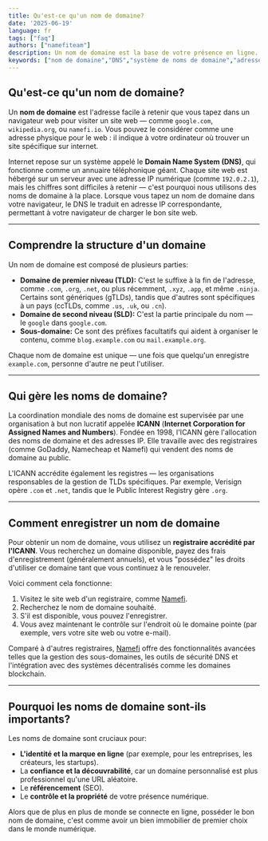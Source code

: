 ```yaml
---
title: Qu'est-ce qu'un nom de domaine?
date: '2025-06-19'
language: fr
tags: ["faq"]
authors: ["namefiteam"]
description: Un nom de domaine est la base de votre présence en ligne.
keywords: ["nom de domaine","DNS","système de noms de domaine","adresse IP","adresse web","bases d'internet","enregistrement de domaine","adresse de site web","URL","namefi"]
---
```



## **Qu'est-ce qu'un nom de domaine?**

Un **nom de domaine** est l'adresse facile à retenir que vous tapez dans un navigateur web pour visiter un site web — comme `google.com`, `wikipedia.org`, ou `namefi.io`. Vous pouvez le considérer comme une adresse physique pour le web : il indique à votre ordinateur où trouver un site spécifique sur internet.

Internet repose sur un système appelé le **Domain Name System (DNS)**, qui fonctionne comme un annuaire téléphonique géant. Chaque site web est hébergé sur un serveur avec une adresse IP numérique (comme `192.0.2.1`), mais les chiffres sont difficiles à retenir — c'est pourquoi nous utilisons des noms de domaine à la place. Lorsque vous tapez un nom de domaine dans votre navigateur, le DNS le traduit en adresse IP correspondante, permettant à votre navigateur de charger le bon site web.

---

## **Comprendre la structure d'un domaine**

Un nom de domaine est composé de plusieurs parties:

*   **Domaine de premier niveau (TLD):** C'est le suffixe à la fin de l'adresse, comme `.com`, `.org`, `.net`, ou plus récemment, `.xyz`, `.app`, et même `.ninja`. Certains sont génériques (gTLDs), tandis que d'autres sont spécifiques à un pays (ccTLDs, comme `.us`, `.uk`, ou `.cn`).
*   **Domaine de second niveau (SLD):** C'est la partie principale du nom — le `google` dans `google.com`.
*   **Sous-domaine:** Ce sont des préfixes facultatifs qui aident à organiser le contenu, comme `blog.example.com` ou `mail.example.org`.

Chaque nom de domaine est unique — une fois que quelqu'un enregistre `example.com`, personne d'autre ne peut l'utiliser.

---

## **Qui gère les noms de domaine?**

La coordination mondiale des noms de domaine est supervisée par une organisation à but non lucratif appelée **ICANN** (**Internet Corporation for Assigned Names and Numbers**). Fondée en 1998, l'ICANN gère l'allocation des noms de domaine et des adresses IP. Elle travaille avec des registraires (comme GoDaddy, Namecheap et Namefi) qui vendent des noms de domaine au public.

L'ICANN accrédite également les registres — les organisations responsables de la gestion de TLDs spécifiques. Par exemple, Verisign opère `.com` et `.net`, tandis que le Public Interest Registry gère `.org`.

---

## **Comment enregistrer un nom de domaine**

Pour obtenir un nom de domaine, vous utilisez un **registraire accrédité par l'ICANN**. Vous recherchez un domaine disponible, payez des frais d'enregistrement (généralement annuels), et vous "possédez" les droits d'utiliser ce domaine tant que vous continuez à le renouveler.

Voici comment cela fonctionne:

1.  Visitez le site web d'un registraire, comme [Namefi](https://namefi.io/fr).
2.  Recherchez le nom de domaine souhaité.
3.  S'il est disponible, vous pouvez l'enregistrer.
4.  Vous avez maintenant le contrôle sur l'endroit où le domaine pointe (par exemple, vers votre site web ou votre e-mail).

Comparé à d'autres registraires, [Namefi](https://namefi.io/fr) offre des fonctionnalités avancées telles que la gestion des sous-domaines, les outils de sécurité DNS et l'intégration avec des systèmes décentralisés comme les domaines blockchain.

---

## **Pourquoi les noms de domaine sont-ils importants?**

Les noms de domaine sont cruciaux pour:

*   **L'identité et la marque en ligne** (par exemple, pour les entreprises, les créateurs, les startups).
*   La **confiance et la découvrabilité**, car un domaine personnalisé est plus professionnel qu'une URL aléatoire.
*   Le **référencement** (SEO).
*   Le **contrôle et la propriété** de votre présence numérique.

Alors que de plus en plus de monde se connecte en ligne, posséder le bon nom de domaine, c'est comme avoir un bien immobilier de premier choix dans le monde numérique.